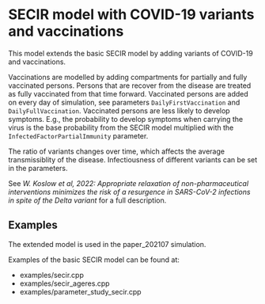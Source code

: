 # SECIR model with COVID-19 variants and vaccinations

This model extends the basic SECIR model by adding variants of COVID-19 and vaccinations. 

Vaccinations are modelled by adding compartments for partially and fully vaccinated persons. Persons that are recover from the disease are treated as fully vaccinated from that time forward. Vaccinated persons are added on every day of simulation, see parameters `DailyFirstVaccination` and `DailyFullVaccination`. Vaccinated persons are less likely to develop symptoms. E.g., the probability to develop symptoms when carrying the virus is the base probability from the SECIR model multiplied with the `InfectedFactorPartialImmunity` parameter.

The ratio of variants changes over time, which affects the average transmissiblity of the disease. Infectiousness of different variants can be set in the parameters.

See *W. Koslow et al, 2022: Appropriate relaxation of non-pharmaceutical interventions minimizes the risk of a resurgence in SARS-CoV-2 infections in spite of the Delta variant* for a full description.

## Examples

The extended model is used in the paper_202107 simulation. 

Examples of the basic SECIR model can be found at:

- examples/secir.cpp
- examples/secir_ageres.cpp
- examples/parameter_study_secir.cpp
